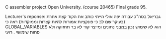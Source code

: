 C assembler project Open University. (course 20465)
Final grade 95.

Lecturer's reponse:
גבריאל 
בסה"כ עבודה יפה 
אולי הייתי כותב את הקוד קצת אחרת (בעיקר שם לב כי פונקציות אמורות להיות קצרות וממוקדות)
ראה כי GLOBAL_VARIABLES הוא לא שימוש נכון במבני נתונים ומייצר קוד לא בר תחזוקה ולא פחות שימושי .
רועי
